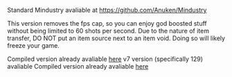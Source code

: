 Standard Mindustry avaliable at https://github.com/Anuken/Mindustry

This version removes the fps cap, so you can enjoy god boosted stuff without being limited to 60 shots per second.
Due to the nature of item transfer, DO NOT put an item source next to an item void. Doing so will likely freeze your game.

Compiled version already avaliable [here](https://github.com/MrDuck557/MindustryFPSUncapped/blob/master/FPSBegone126.1.jar)
v7 version (specifically 129) avaliable Compiled version already avaliable [here](https://github.com/MrDuck557/MindustryFPSUncapped/blob/master/FPSBegone129.jar)